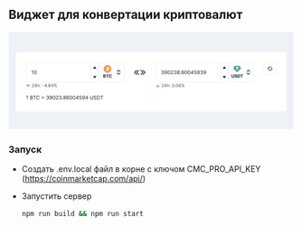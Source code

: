 ## Виджет для конвертации криптовалют

![](./preview.png)

### Запуск

- Создать .env.local файл в корне с ключом CMC_PRO_API_KEY (https://coinmarketcap.com/api/)

- Запустить сервер
  ```bash
  npm run build && npm run start
  ```
